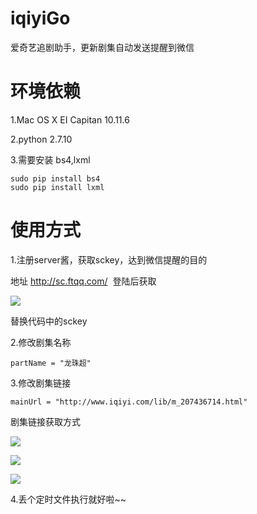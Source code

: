 # iqiyiGo
爱奇艺追剧助手，更新剧集自动发送提醒到微信
# 环境依赖
1.Mac OS X EI Capitan 10.11.6

2.python 2.7.10

3.需要安装  bs4,lxml
```
sudo pip install bs4
sudo pip install lxml
```

# 使用方式
1.注册server酱，获取sckey，达到微信提醒的目的

地址 http://sc.ftqq.com/  登陆后获取

![](https://ww3.sinaimg.cn/large/006tKfTcly1fdq7y9b3e9j30ih08odge.jpg)

替换代码中的sckey

2.修改剧集名称
```
partName = "龙珠超"
```
3.修改剧集链接
```
mainUrl = "http://www.iqiyi.com/lib/m_207436714.html"
```
剧集链接获取方式

![](https://ww2.sinaimg.cn/large/006tKfTcly1fdq8dqgo8bj30gm03edh2.jpg)

![](https://ww3.sinaimg.cn/large/006tKfTcly1fdq8eblhf9j30mu0d3tfi.jpg)

![](https://ww1.sinaimg.cn/large/006tKfTcly1fdq8emrbs2j30hp0ewwju.jpg)

4.丢个定时文件执行就好啦~~
